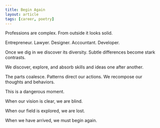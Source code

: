 ```yaml
---
title: Begin Again
layout: article
tags: [career, poetry]
---
```


Professions are complex. From outside it looks solid.

Entrepreneur. Lawyer. Designer. Accountant. Developer.

Once we dig in we discover its diversity. Subtle differences become stark
contrasts.

We discover, explore, and absorb skills and ideas one after another.

The parts coalesce. Patterns direct our actions. We recompose our thoughts and
behaviors.

<!--more-->

This is a dangerous moment.

When our vision is clear, we are blind.

When our field is explored, we are lost.

When we have arrived, we must begin again.
